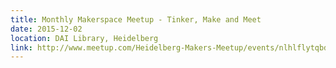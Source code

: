 ```yaml
---
title: Monthly Makerspace Meetup - Tinker, Make and Meet
date: 2015-12-02
location: DAI Library, Heidelberg
link: http://www.meetup.com/Heidelberg-Makers-Meetup/events/nlhlflytqbdb/
---
```


